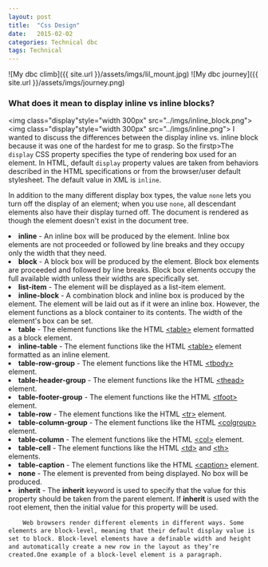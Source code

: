 ```yaml
---
layout: post
title:  "Css Design"
date:   2015-02-02
categories: Technical dbc
tags: Technical
---
```



![My dbc climb]({{ site.url }}/assets/imgs/lil_mount.jpg)
![My dbc journey]({{ site.url }}/assets/imgs/journey.png)

### What does it mean to display inline vs inline blocks?	
			
<img  class="display"style="width 300px" src="../imgs/inline_block.png"><img  class="display"style="width 300px" src="../imgs/inline.png">
I wanted to discuss the differences between the display inline vs. inline block because it was one of the hardest for me to grasp. So the firstp>The <code>display</code> CSS property specifies the type of rendering box used for an element. In HTML, default <code>display</code> property values are taken from behaviors described in the HTML specifications or from the browser/user default stylesheet. The default value in XML is <code>inline</code>.
<p>In addition to the many different display box types, the value <code>none</code> lets you turn off the display of an element; when you use <code>none</code>, all descendant elements also have their display turned off. The document is rendered as though the element doesn't exist in the document tree.
		<p><li><strong>inline</strong> - An inline box will be produced by the element. Inline box elements are not proceeded or followed by line breaks and they occupy only the width that they need.</li>
  		<li><strong>block</strong> - A block box will be produced by the element. Block box elements are proceeded and followed by line breaks. Block box elements occupy the full available width unless their widths are specifically set.</li>
  		<li><strong>list-item</strong> - The element will be displayed as a list-item element.</li>
	  <li><strong>inline-block</strong> - A combination block and inline box is produced by the element. The element will be laid out as if it were an inline box. However, the element functions as a block container to its contents. The width of the element's box can be set.</li>
	  <li><strong>table</strong> - The element functions like the HTML <a href="/html/table_tag/">&lt;table&gt;</a> element formatted as a block element.</li>
	  <li><strong>inline-table</strong> - The element functions like the HTML <a href="/html/table_tag/">&lt;table&gt;</a> element formatted as an inline element.</li>
	  <li><strong>table-row-group</strong> - The element functions like the HTML <a href="/html/tbody_tag/">&lt;tbody&gt;</a> element.</li>
	  <li><strong>table-header-group</strong> - The element functions like the HTML <a href="/html/thead_tag/">&lt;thead&gt;</a> element.</li>
	  <li><strong>table-footer-group</strong> - The element functions like the HTML <a href="/html/tfoot_tag/">&lt;tfoot&gt;</a> element.</li>
	  <li><strong>table-row</strong> - The element functions like the HTML <a href="/html/tr_tag/">&lt;tr&gt;</a> element.</li>
	  <li><strong>table-column-group</strong> - The element functions like the HTML <a href="/html/colgroup_tag/">&lt;colgroup&gt;</a> element.</li>
	  <li><strong>table-column</strong> - The element functions like the HTML <a href="/html/col_tag/">&lt;col&gt;</a> element.</li>
	  <li><strong>table-cell</strong> - The element functions like the HTML <a href="/html/td_tag/">&lt;td&gt;</a> and <a href="/html/th_tag/">&lt;th&gt;</a> elements.</li>
	  <li><strong>table-caption</strong> - The element functions like the HTML <a href="/html/caption_tag/">&lt;caption&gt;</a> element.</li>
	  <li><strong>none</strong> - The element is prevented from being displayed. No box will be produced.</li>
	  <li><strong>inherit</strong> - The <strong>inherit</strong> keyword is used to specify that the value for this property should be taken from the parent element. If <strong>inherit</strong> is used with the root element, then the initial value for this property will be used.</li>

		Web browsers render different elements in different ways. Some elements are block-level, meaning that their default display value is set to block. Block-level elements have a definable width and height and automatically create a new row in the layout as they’re created.One example of a block-level element is a paragraph.

		
